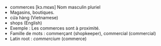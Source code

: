 - commerces	[kɔ.mɛʁs]	Nom masculin pluriel
- Magasins, boutiques.
- cửa hàng (Vietnamese)
- shops (English)
- Exemple : Les commerces sont à proximité.
- Famille de mots : commerçant (shopkeeper), commercial (commercial)	
- Latin root : *commercium* (commerce)